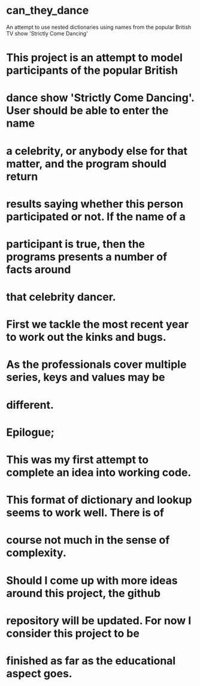 # can_they_dance
An attempt to use nested dictionaries using names from the popular British TV show 'Strictly Come Dancing'

# This project is an attempt to model participants of the popular British
# dance show 'Strictly Come Dancing'. User should be able to enter the name
# a celebrity, or anybody else for that matter, and the program should return
# results saying whether this person participated or not. If the name of a
# participant is true, then the programs presents a number of facts around
# that celebrity dancer.

# First we tackle the most recent year to work out the kinks and bugs.
# As the professionals cover multiple series, keys and values may be
# different.


# Epilogue;
# This was my first attempt to complete an idea into working code.
# 
# This format of dictionary and lookup seems to work well. There is of
# course not much in the sense of complexity.

# Should I come up with more ideas around this project, the github
# repository will be updated. For now I consider this project to be
# finished as far as the educational aspect goes.
